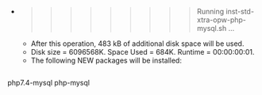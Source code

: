 * >>>>>>>>> Running inst-std-xtra-opw-php-mysql.sh ...
  * After this operation, 483 kB of additional disk space will be used.
  * Disk size = 6096568K. Space Used = 684K. Runtime = 00:00:00:01.
  * The following NEW packages will be installed:
  ```bash
php7.4-mysql php-mysql
  ```
